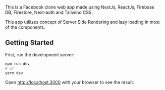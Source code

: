This is a Facebook clone web app made using NextJs, ReactJs, Firebase DB, Firestore, Next-auth and Tailwind CSS.

This app utilizes concept of Server Side Rendering and lazy loading in most of the components.

## Getting Started

First, run the development server:

```bash
npm run dev
# or
yarn dev
```

Open [http://localhost:3000](http://localhost:3000) with your browser to see the result.